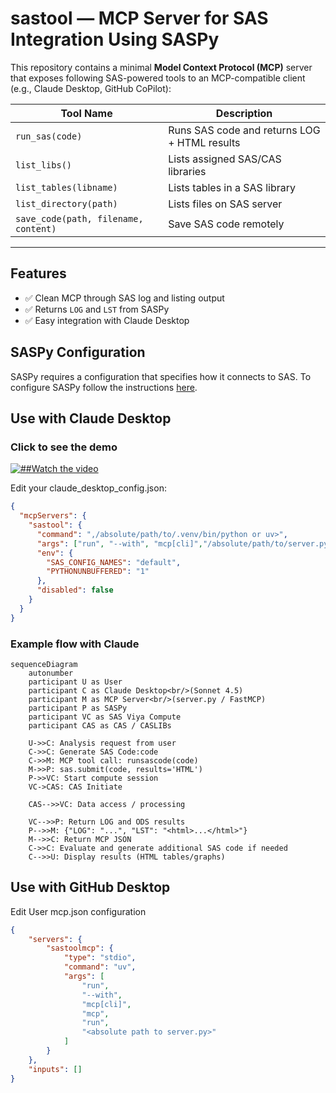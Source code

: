# sastool — MCP Server for SAS Integration Using SASPy

This repository contains a minimal **Model Context Protocol (MCP)** server that exposes following SAS-powered tools to an MCP-compatible client (e.g., Claude Desktop, GitHub CoPilot):

| Tool Name | Description |
|------------|-------------|
| `run_sas(code)` | Runs SAS code and returns LOG + HTML results |
| `list_libs()` | Lists assigned SAS/CAS libraries |
| `list_tables(libname)` | Lists tables in a SAS library |
| `list_directory(path)` | Lists files on SAS server | 
| `save_code(path, filename, content)` | Save SAS code remotely |

---
## Features

- ✅ Clean MCP through SAS log and listing output
- ✅ Returns `LOG` and `LST` from SASPy
- ✅ Easy integration with Claude Desktop

## SASPy Configuration
SASPy requires a configuration that specifies how it connects to SAS. To configure SASPy follow the instructions [here](https://sassoftware.github.io/saspy/configuration.html).

##  Use with Claude Desktop
### Click to see the demo
[![##Watch the video](https://lh3.googleusercontent.com/d/1WAwX4zkm_tZLN-MwNthcq3kJ57g72uPb=w600-h600)](https://www.loom.com/share/60200b5123604569b64f68519ed527de?sid=de6b7b35-a3a0-4540-8773-668c5c00a002)



Edit your claude_desktop_config.json:
```json
{
  "mcpServers": {
    "sastool": {
      "command": ",/absolute/path/to/.venv/bin/python or uv>",
      "args": ["run", "--with", "mcp[cli]","/absolute/path/to/server.py"],
      "env": {
        "SAS_CONFIG_NAMES": "default",
        "PYTHONUNBUFFERED": "1"
      },
      "disabled": false
    }
  }
}
```
### Example flow with Claude

```mermaid
sequenceDiagram
    autonumber
    participant U as User
    participant C as Claude Desktop<br/>(Sonnet 4.5)
    participant M as MCP Server<br/>(server.py / FastMCP)
    participant P as SASPy
    participant VC as SAS Viya Compute
    participant CAS as CAS / CASLIBs

    U->>C: Analysis request from user
    C->>C: Generate SAS Code:code
    C->>M: MCP tool call: runsascode(code)
    M->>P: sas.submit(code, results='HTML')
    P->>VC: Start compute session
    VC->CAS: CAS Initiate

    CAS-->>VC: Data access / processing

    VC-->>P: Return LOG and ODS results
    P-->>M: {"LOG": "...", "LST": "<html>...</html>"}
    M-->>C: Return MCP JSON
    C->>C: Evaluate and generate additional SAS code if needed
    C-->>U: Display results (HTML tables/graphs)
```
##  Use with GitHub Desktop
Edit User mcp.json configuration

```json
{
	"servers": {
		"sastoolmcp": {
			"type": "stdio",
			"command": "uv",
			"args": [
				"run",
				"--with",
				"mcp[cli]",
				"mcp",
				"run",
				"<absolute path to server.py>"				
			]
		}
	},
	"inputs": []
}
```

